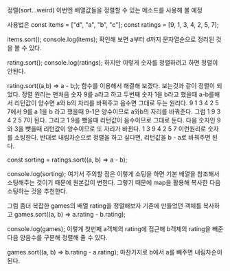 정렬(sort...weird)
이번엔 배열값들을 정렬할 수 있는 메소드를 사용해 볼 예정

사용법은
const items = ["d", "a", "b", "c"];
const ratings = [9, 1, 3, 4, 2, 5, 7];

items.sort();
console.log(items);
확인해 보면 a부터 d까지 문자열순으로 정리된 것을 볼 수 있다.

rating.sort();
console.log(ratings);
하지만 이렇게 숫자를 정렬하려고 하면 정렬이 안된다.

rating.sort((a,b) => a - b;);
함수를 이용해서 해결해 보겠다. 보는것과 같이 정렬이 되었다.
정렬 원리는 맨처음 숫자 9를 a라고 하고 두번째 숫자 1을 b라고 했을때
a-b를해서 리턴값이 양수면 a와 b의 자리를 바꿔주고 음수면 그대로 두는 원리다.
9 1 3 4 2 5 7에서
9를 a
1을 b 라고 했을때
9-1은 양수이므로 a와b의 자리를 바꿔준다.
그럼 
1 9 3 4 2 5 7이 된다.
그리고 
1 9를  뺐을때 리턴값이 음수이므로 그대로 둔다.
다음 숫자인 9와 3을 뺏을때 리턴값이 양수이므로 또 자리가 바뀐다.
1 3 9 4 2 5 7
이런원리로 숫자를 소팅한다.
반대로 내림차순으로 정렬을 하고 싶다면,
리턴값을 b - a로 바꿔주면 된다.

const sorting = ratings.sort((a, b) => a - b);

console.log(sorting);
여기서 주의할 점은 이렇게 소팅을 하면 기본 배열을 참조해서 소팅해주는 것이기 때문에
원본값이 변한다. 그렇기 때문에 map을 활용해 복사한 다음 소팅하는 것을 추천한다.

그럼 좀더 복잡한 games의 배열 rating을 정렬해보자
기존에 만들었던 객체를 복사하고 
games.sort((a, b) => a.rating - b.rating);

console.log(games);
이렇게 첫번째 a객체의 rating에 접근해 b객체의 rating을 빼준다음 양음수를 구분해
정렬해 줄 수 있다.

games.sort((a, b) => b.rating -  a.rating);
마찬가지로 b에서 a를 빼주면 내림차순이 된다.
